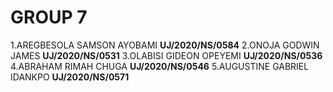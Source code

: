 # GROUP 7
1.AREGBESOLA SAMSON AYOBAMI **UJ/2020/NS/0584**
2.ONOJA GODWIN JAMES **UJ/2020/NS/0531**
3.OLABISI GIDEON OPEYEMI **UJ/2020/NS/0536**
4.ABRAHAM RIMAH CHUGA **UJ/2020/NS/0546**
5.AUGUSTINE GABRIEL IDANKPO **UJ/2020/NS/0571**
